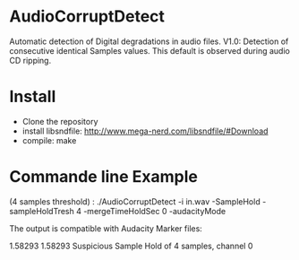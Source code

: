 # AudioCorruptDetect
Automatic detection of Digital degradations in audio files.
V1.0: Detection of consecutive identical Samples values.
This default is observed during audio CD ripping.

# Install
- Clone the repository
- install libsndfile: http://www.mega-nerd.com/libsndfile/#Download
- compile: make


# Commande line Example
(4 samples threshold) : 
./AudioCorruptDetect -i in.wav -SampleHold -sampleHoldTresh 4 -mergeTimeHoldSec 0 -audacityMode

The output is compatible with Audacity Marker files:

1.58293	1.58293	Suspicious Sample Hold of  4 samples, channel 0 
